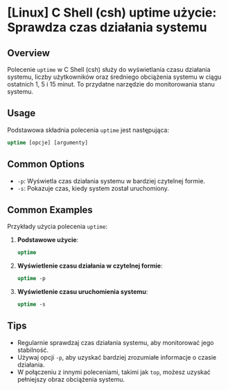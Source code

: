 # [Linux] C Shell (csh) uptime użycie: Sprawdza czas działania systemu

## Overview
Polecenie `uptime` w C Shell (csh) służy do wyświetlania czasu działania systemu, liczby użytkowników oraz średniego obciążenia systemu w ciągu ostatnich 1, 5 i 15 minut. To przydatne narzędzie do monitorowania stanu systemu.

## Usage
Podstawowa składnia polecenia `uptime` jest następująca:

```csh
uptime [opcje] [argumenty]
```

## Common Options
- `-p`: Wyświetla czas działania systemu w bardziej czytelnej formie.
- `-s`: Pokazuje czas, kiedy system został uruchomiony.

## Common Examples
Przykłady użycia polecenia `uptime`:

1. **Podstawowe użycie**:
   ```csh
   uptime
   ```

2. **Wyświetlenie czasu działania w czytelnej formie**:
   ```csh
   uptime -p
   ```

3. **Wyświetlenie czasu uruchomienia systemu**:
   ```csh
   uptime -s
   ```

## Tips
- Regularnie sprawdzaj czas działania systemu, aby monitorować jego stabilność.
- Używaj opcji `-p`, aby uzyskać bardziej zrozumiałe informacje o czasie działania.
- W połączeniu z innymi poleceniami, takimi jak `top`, możesz uzyskać pełniejszy obraz obciążenia systemu.